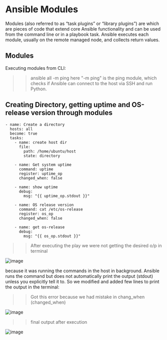 # Ansible Modules
Modules (also referred to as “task plugins” or “library plugins”) are which are pieces of code that extend core Ansible functionality and can be used from the command line or in a playbook task. Ansible executes each module, usually on the remote managed node, and collects return values. 

## Modules
Executing modules from CLI:
>>ansible all -m ping
here "-m ping" is the ping module, which checks if Ansible can connect to the host via SSH and run Python. 

## Creating Directory, getting uptime and OS-release version through modules

```
- name: Create a directory
  hosts: all
  become: true
  tasks:
    - name: create host dir
      file:
        path: /home/ubuntu/host
        state: directory

    - name: Get system uptime
      command: uptime
      register: uptime_op
      changed_when: false

    - name: show uptime
      debug:
        msg: "{{ uptime_op.stdout }}"

    - name: OS release version
      command: cat /etc/os-release
      register: os_op
      changed_when: false

    - name: get os-release
      debug:
        msg: "{{ os_op.stdout }}"
```
>> After executing the play we were not getting the desired o/p in terminal

![image](https://github.com/user-attachments/assets/4c86bdbc-786a-4fe0-8f74-4405ee490715)

because it was running the commands in the host in background. Ansible runs the command but does not automatically print the output (stdout) unless you explicitly tell it to.
So we modified and added few lines to print the output in the terminal:
>>Got this error because we had mistake in chang_when (changed_when)

![image](https://github.com/user-attachments/assets/7faba442-d768-4905-875d-49c969a5f69a)

>>final output after execution

![image](https://github.com/user-attachments/assets/57875f4c-9f0a-412c-9640-443d1689bfcf)


